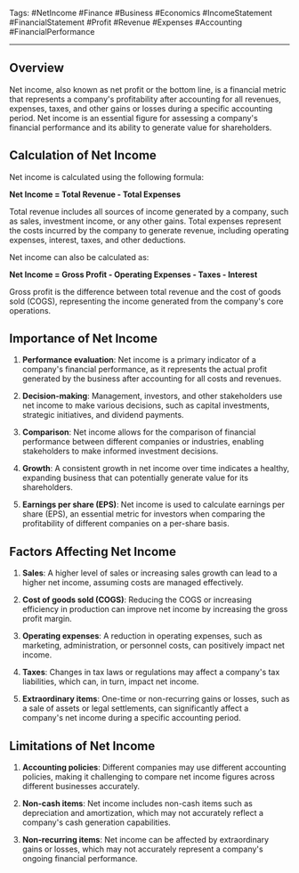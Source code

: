 Tags: #NetIncome #Finance #Business #Economics #IncomeStatement #FinancialStatement #Profit #Revenue #Expenses #Accounting #FinancialPerformance

---

## Overview

Net income, also known as net profit or the bottom line, is a financial metric that represents a company's profitability after accounting for all revenues, expenses, taxes, and other gains or losses during a specific accounting period. Net income is an essential figure for assessing a company's financial performance and its ability to generate value for shareholders.

## Calculation of Net Income

Net income is calculated using the following formula:

**Net Income = Total Revenue - Total Expenses**

Total revenue includes all sources of income generated by a company, such as sales, investment income, or any other gains. Total expenses represent the costs incurred by the company to generate revenue, including operating expenses, interest, taxes, and other deductions.

Net income can also be calculated as:

**Net Income = Gross Profit - Operating Expenses - Taxes - Interest**

Gross profit is the difference between total revenue and the cost of goods sold (COGS), representing the income generated from the company's core operations.

## Importance of Net Income

1.  **Performance evaluation**: Net income is a primary indicator of a company's financial performance, as it represents the actual profit generated by the business after accounting for all costs and revenues.
    
2.  **Decision-making**: Management, investors, and other stakeholders use net income to make various decisions, such as capital investments, strategic initiatives, and dividend payments.
    
3.  **Comparison**: Net income allows for the comparison of financial performance between different companies or industries, enabling stakeholders to make informed investment decisions.
    
4.  **Growth**: A consistent growth in net income over time indicates a healthy, expanding business that can potentially generate value for its shareholders.
    
5.  **Earnings per share (EPS)**: Net income is used to calculate earnings per share (EPS), an essential metric for investors when comparing the profitability of different companies on a per-share basis.
    

## Factors Affecting Net Income

1.  **Sales**: A higher level of sales or increasing sales growth can lead to a higher net income, assuming costs are managed effectively.
    
2.  **Cost of goods sold (COGS)**: Reducing the COGS or increasing efficiency in production can improve net income by increasing the gross profit margin.
    
3.  **Operating expenses**: A reduction in operating expenses, such as marketing, administration, or personnel costs, can positively impact net income.
    
4.  **Taxes**: Changes in tax laws or regulations may affect a company's tax liabilities, which can, in turn, impact net income.
    
5.  **Extraordinary items**: One-time or non-recurring gains or losses, such as a sale of assets or legal settlements, can significantly affect a company's net income during a specific accounting period.
    

## Limitations of Net Income

1.  **Accounting policies**: Different companies may use different accounting policies, making it challenging to compare net income figures across different businesses accurately.
    
2.  **Non-cash items**: Net income includes non-cash items such as depreciation and amortization, which may not accurately reflect a company's cash generation capabilities.
    
3.  **Non-recurring items**: Net income can be affected by extraordinary gains or losses, which may not accurately represent a company's ongoing financial performance.